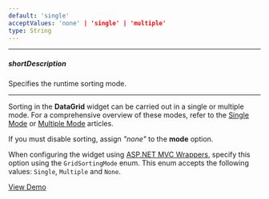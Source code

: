 ```yaml
---
default: 'single'
acceptValues: 'none' | 'single' | 'multiple'
type: String
---
```

---
##### shortDescription
Specifies the runtime sorting mode.

---
Sorting in the **DataGrid** widget can be carried out in a single or multiple mode. For a comprehensive overview of these modes, refer to the [Single Mode](/concepts/05%20Widgets/DataGrid/020%20Sorting/020%20Sorting%20in%20UI/20%20Single%20Mode.md '/Documentation/Guide/Widgets/DataGrid/Sorting/#Sorting_in_UI/Single_Mode') or [Multiple Mode](/concepts/05%20Widgets/DataGrid/020%20Sorting/020%20Sorting%20in%20UI/30%20Multiple%20Mode.md '/Documentation/Guide/Widgets/DataGrid/Sorting/#Sorting_in_UI/Multiple_Mode') articles.

If you must disable sorting, assign *"none"* to the **mode** option.

When configuring the widget using [ASP.NET MVC Wrappers](/concepts/35%20ASP.NET%20MVC%20Wrappers/20%20Fundamentals '/Documentation/Guide/ASP.NET_MVC_Wrappers/Fundamentals/'), specify this option using the `GridSortingMode` enum. This enum accepts the following values: `Single`, `Multiple` and `None`.

<a href="https://js.devexpress.com/Demos/WidgetsGallery/Demo/Data_Grid/MultipleSorting/jQuery/Light/" class="button orange small fix-width-155" style="margin-right: 20px;" target="_blank">View Demo</a>
